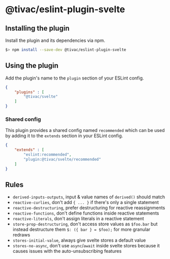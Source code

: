 # @tivac/eslint-plugin-svelte

## Installing the plugin

Install the plugin and its dependencies via npm.

```bash
$> npm install --save-dev @tivac/eslint-plugin-svelte
```

## Using the plugin

Add the plugin's name to the `plugin` section of your ESLint config.

```json
{
    "plugins" : [
        "@tivac/svelte"
    ]
}
```

### Shared config

This plugin provides a shared config named `recommended` which can be used by adding it to the `extends` section in your ESLint config.

```json
{
    "extends" : [
        "eslint:recommended",
        "plugin:@tivac/svelte/recommended"
    ]
}
```

## Rules

- `derived-inputs-outputs`, input & value names of `derived()` should match
- `reactive-curlies`, don't add `{ ... }` if there's only a single statement
- `reactive-destructuring`, prefer destructuring for reactive reassignments
- `reactive-functions`, don't define functions inside reactive statements
- `reactive-literals`, don't assign literals in a reactive statement
- `store-prop-destructuring`, don't access store values as `$foo.bar` but instead destructure them `$: ({ bar } = $foo);` for more granular redraws
- `stores-initial-value`, always give svelte stores a default value
- `stores-no-async`, don't use `async`/`await` inside svelte stores because it causes issues with the auto-unsubscribing features
